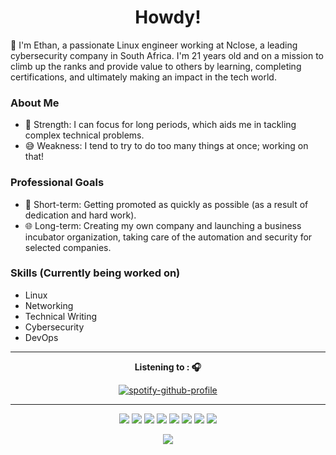 <p>
  <h1 align="center">Howdy!</h1>
</p>

👋 I'm Ethan, a passionate Linux engineer working at Nclose, a leading cybersecurity company in South Africa. I'm 21 years old and on a mission to climb up the ranks and provide value to others by learning, completing certifications, and ultimately making an impact in the tech world.

### About Me
- 🧠 Strength: I can focus for long periods, which aids me in tackling complex technical problems.
- 😅 Weakness: I tend to try to do too many things at once; working on that!

### Professional Goals
- 🚀 Short-term: Getting promoted as quickly as possible (as a result of dedication and hard work).
- 🌐 Long-term: Creating my own company and launching a business incubator organization, taking care of the automation and security for selected companies.

### Skills (Currently being worked on)
- Linux
- Networking
- Technical Writing
- Cybersecurity
- DevOps

---


<p align="center"><strong>Listening to : 🎧  </strong></p>


<div align="center">

[![spotify-github-profile](https://spotify-github-profile.vercel.app/api/view?uid=31eaxpz5ass3ccpc2g4a2ntezzam&cover_image=true&theme=natemoo-re&show_offline=false&background_color=000000&interchange=false&bar_color=00b3ff&bar_color_cover=false)](https://spotify-github-profile.vercel.app/api/view?uid=31eaxpz5ass3ccpc2g4a2ntezzam&redirect=true)
</div>

---

<p align="center">


<img src="https://img.shields.io/badge/Puppeteer-40B5A4?style=for-the-badge&logo=Puppeteer&logoColor=white">
<img src="https://img.shields.io/badge/Arch_Linux-1793D1?style=for-the-badge&logo=arch-linux&logoColor=white">
<img src="https://img.shields.io/badge/Vagrant-1868F2?style=for-the-badge&logo=Vagrant&logoColor=white">
<img src="https://img.shields.io/badge/Cent%20OS-262577?style=for-the-badge&logo=CentOS&logoColor=white">
<img src="https://img.shields.io/badge/Selenium-43B02A?style=for-the-badge&logo=Selenium&logoColor=white">
<img src="https://img.shields.io/badge/NeoVim-%2357A143.svg?&style=for-the-badge&logo=neovim&logoColor=white">
<img src="https://img.shields.io/badge/Python-FFD43B?style=for-the-badge&logo=python&logoColor=blue">
<img src="https://img.shields.io/badge/Shell_Script-121011?style=for-the-badge&logo=gnu-bash&logoColor=white">

</p>

<p align="center">
  <a href="https://www.linkedin.com/in/ethan-creamer-houghton/">
    <img src="https://img.shields.io/badge/LinkedIn-0077B5?style=for-the-badge&logo=linkedin&logoColor=white">
  </a>
</p>

